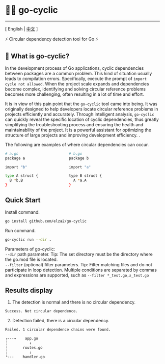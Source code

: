 # 🧐🔗 go-cyclic
<hr/>

[ English | [中文](README_zh.md) ]

⚡ Circular dependency detection tool for Go ⚡

## 🤔 What is go-cyclic?
In the development process of Go applications, cyclic dependencies between packages are a common problem. This kind of situation usually leads to compilation errors. Specifically, execute the prompt of `import cycle not allowed`. When the project scale expands and dependencies become complex, identifying and solving circular reference problems becomes more challenging, often resulting in a lot of time and effort.

It is in view of this pain point that the `go-cyclic` tool came into being. It was originally designed to help developers locate circular reference problems in projects efficiently and accurately. Through intelligent analysis, `go-cyclic` can quickly reveal the specific location of cyclic dependencies, thus greatly simplifying the troubleshooting process and ensuring the health and maintainability of the project. It is a powerful assistant for optimizing the structure of large projects and improving development efficiency. .

The following are examples of where circular dependencies can occur.
```bash
# a.go                       # b.go
package a                    package b

import "b"                   import "a"

type A struct {              type B struct {
  B *b.B                       A *a.A
}                            }
```

## Quick Start
Install command.
```bash
go install github.com/elza2/go-cyclic
```
Run command.
```bash
go-cyclic run --dir .
```
Parameters of go-cyclic:<br/>
`--dir` path parameter. Tip: The set directory must be the directory where the go.mod file is located.<br/>
`--filter` (optional) filter parameters. Tip: Filter matching files and do not participate in loop detection. Multiple conditions are separated by commas and expressions are supported, such as `--filter *_test.go,a_test.go`<br/>

## Results display
1. The detection is normal and there is no circular dependency.

```bash
Success. Not circular dependence.
```

2. Detection failed, there is a circular dependency.
```bash
Failed. 1 circular dependence chains were found.

┌---→    app.go
┆          ↓
┆       routes.go
┆          ↓
└---    handler.go
```
